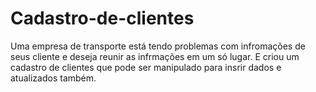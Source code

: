 # Cadastro-de-clientes
Uma empresa de transporte está tendo problemas com infromações de seus cliente e deseja reunir as infrmações em um só lugar.
E criou um cadastro de clientes que pode ser manipulado para insrir dados e atualizados também.
